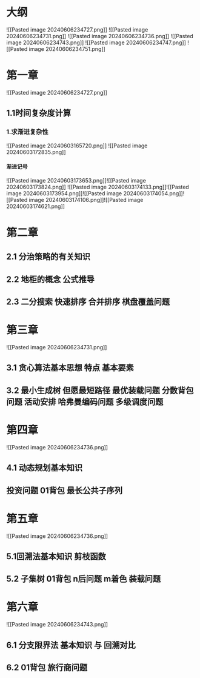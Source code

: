 # 大纲
![[Pasted image 20240606234727.png]]
![[Pasted image 20240606234731.png]]
![[Pasted image 20240606234736.png]]
![[Pasted image 20240606234743.png]]
![[Pasted image 20240606234747.png]]
![[Pasted image 20240606234751.png]]
# 第一章
![[Pasted image 20240606234727.png]]
## 1.1时间复杂度计算

### 1.求渐进复杂性
![[Pasted image 20240603165720.png]]
![[Pasted image 20240603172835.png]]
#### 渐进记号
![[Pasted image 20240603173653.png]]![[Pasted image 20240603173824.png]]
![[Pasted image 20240603174133.png]]![[Pasted image 20240603173954.png]]![[Pasted image 20240603174054.png]]![[Pasted image 20240603174106.png]]![[Pasted image 20240603174621.png]]

# 第二章
## 2.1 分治策略的有关知识
## 2.2 地柜的概念 公式推导
## 2.3 二分搜索 快速排序 合并排序 棋盘覆盖问题


# 第三章
![[Pasted image 20240606234731.png]]
## 3.1 贪心算法基本思想 特点 基本要素
## 3.2 最小生成树 但愿最短路径 最优装载问题 分数背包问题 活动安排 哈弗曼编码问题 多级调度问题
# 第四章
![[Pasted image 20240606234736.png]]
## 4.1 动态规划基本知识
## 投资问题 01背包 最长公共子序列

# 第五章
![[Pasted image 20240606234736.png]]
## 5.1回溯法基本知识 剪枝函数
## 5.2 子集树 01背包 n后问题 m着色 装载问题
# 第六章
![[Pasted image 20240606234743.png]]
## 6.1 分支限界法 基本知识 与 回溯对比
## 6.2 01背包 旅行商问题





